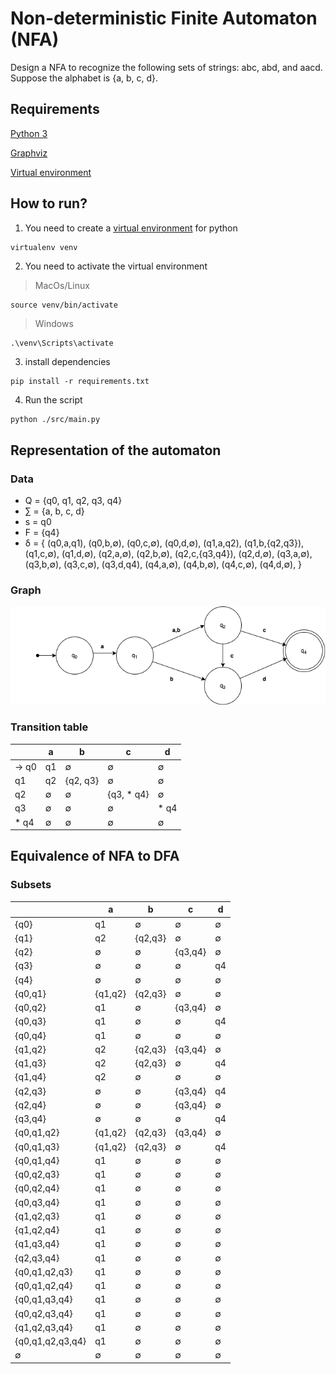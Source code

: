 # Non-deterministic Finite Automaton (NFA)

Design a NFA to recognize the following sets of strings: abc, abd, and aacd. Suppose the alphabet is {a, b, c, d}.

## Requirements

[Python 3](https://www.python.org/downloads/) 

[Graphviz](https://graphviz.org/)

[Virtual environment](https://pypi.org/project/virtualenv/)

## How to run?

1. You need to create a [virtual environment](https://pypi.org/project/virtualenv/) for python

```shell
virtualenv venv 
```
2. You need to activate the virtual environment

> MacOs/Linux

```shell
source venv/bin/activate
```
> Windows
```cmd
.\venv\Scripts\activate
```

3. install dependencies 

```shell
pip install -r requirements.txt
```
4. Run the script 

```shell
python ./src/main.py
```

## Representation of the automaton

### Data

- Q = {q0, q1, q2, q3, q4}
- ∑ = {a, b, c, d}
- s = q0
- F = {q4}
- δ = {
(q0,a,q1), 
(q0,b,∅), 
(q0,c,∅), 
(q0,d,∅), 
(q1,a,q2), 
(q1,b,{q2,q3}), 
(q1,c,∅), 
(q1,d,∅), 
(q2,a,∅), 
(q2,b,∅), 
(q2,c,{q3,q4}), 
(q2,d,∅), 
(q3,a,∅), 
(q3,b,∅), 
(q3,c,∅), 
(q3,d,q4), 
(q4,a,∅), 
(q4,b,∅), 
(q4,c,∅), 
(q4,d,∅), 
}

### Graph
![Graph](./.assets/graph.png "Graph")

### Transition table
|            | a           | b           | c          | d          |
| ---------- | ----------- | ----------- | ---------- | ---------- |
| →  q0      | q1          | ∅           | ∅          | ∅          |
|    q1      | q2          | {q2, q3}    | ∅          | ∅          |
|    q2      | ∅           | ∅           | {q3, * q4} | ∅          |
|    q3      | ∅           | ∅           | ∅          | * q4       |
| *  q4      | ∅           | ∅           | ∅          | ∅          |

## Equivalence of NFA to DFA

### Subsets

|                    | a           | b           | c          | d          |
| ------------------ | ----------- | ----------- | ---------- | ---------- |
|   {q0}             | q1          | ∅           | ∅          | ∅          |
|   {q1}             | q2          | {q2,q3}     | ∅          | ∅          |
|   {q2}             | ∅           | ∅           | {q3,q4}    | ∅          |
|   {q3}             | ∅           | ∅           | ∅          | q4         |
|   {q4}             | ∅           | ∅           | ∅          | ∅          |
|   {q0,q1}          | {q1,q2}     | {q2,q3}     | ∅          | ∅          |
|   {q0,q2}          | q1          | ∅           | {q3,q4}    | ∅          |
|   {q0,q3}          | q1          | ∅           | ∅          | q4         |
|   {q0,q4}          | q1          | ∅           | ∅          | ∅          |
|   {q1,q2}          | q2          | {q2,q3}     | {q3,q4}    | ∅          |
|   {q1,q3}          | q2          | {q2,q3}     | ∅          | q4         |
|   {q1,q4}          | q2          | ∅           | ∅          | ∅          |
|   {q2,q3}          | ∅           | ∅           | {q3,q4}    | q4         |
|   {q2,q4}          | ∅           | ∅           | {q3,q4}    | ∅          |
|   {q3,q4}          | ∅           | ∅           | ∅          | q4         |
|   {q0,q1,q2}       | {q1,q2}     | {q2,q3}     | {q3,q4}    | ∅          |
|   {q0,q1,q3}       | {q1,q2}     | {q2,q3}     | ∅          | q4         |
|   {q0,q1,q4}       | q1          | ∅           | ∅          | ∅          |
|   {q0,q2,q3}       | q1          | ∅           | ∅          | ∅          |
|   {q0,q2,q4}       | q1          | ∅           | ∅          | ∅          |
|   {q0,q3,q4}       | q1          | ∅           | ∅          | ∅          |
|   {q1,q2,q3}       | q1          | ∅           | ∅          | ∅          |
|   {q1,q2,q4}       | q1          | ∅           | ∅          | ∅          |
|   {q1,q3,q4}       | q1          | ∅           | ∅          | ∅          |
|   {q2,q3,q4}       | q1          | ∅           | ∅          | ∅          |
|   {q0,q1,q2,q3}    | q1          | ∅           | ∅          | ∅          |
|   {q0,q1,q2,q4}    | q1          | ∅           | ∅          | ∅          |
|   {q0,q1,q3,q4}    | q1          | ∅           | ∅          | ∅          |
|   {q0,q2,q3,q4}    | q1          | ∅           | ∅          | ∅          |
|   {q1,q2,q3,q4}    | q1          | ∅           | ∅          | ∅          |
|   {q0,q1,q2,q3,q4} | q1          | ∅           | ∅          | ∅          |
|   ∅                | ∅           | ∅           | ∅          | ∅          |
